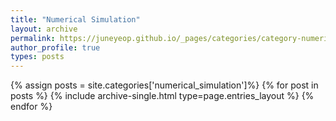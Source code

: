 ```yaml
---
title: "Numerical Simulation"
layout: archive
permalink: https://juneyeop.github.io/_pages/categories/category-numerics.md/
author_profile: true
types: posts
---
```


{% assign posts = site.categories['numerical_simulation']%}
{% for post in posts %}
  {% include archive-single.html type=page.entries_layout %}
{% endfor %}
